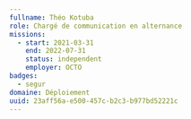 ```yaml
---
fullname: Théo Kotuba
role: Chargé de communication en alternance
missions:
  - start: 2021-03-31
    end: 2022-07-31
    status: independent
    employer: OCTO
badges:
  - segur
domaine: Déploiement
uuid: 23aff56a-e500-457c-b2c3-b977bd52221c
---
```

